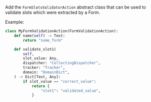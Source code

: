 Add the `FormSlotsValidatorAction` abstract class that can be used
to validate slots which were extracted by a Form.

Example:

```python
class MyFormValidationAction(FormValidationAction):
    def name(self) -> Text:
        return "some_form"

    def validate_slot1(
        self,
        slot_value: Any,
        dispatcher: "CollectingDispatcher",
        tracker: "Tracker",
        domain: "DomainDict",
    ) -> Dict[Text, Any]:
        if slot_value == "correct_value":
            return {
                "slot1": "validated_value",
            }
```